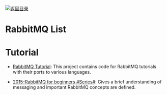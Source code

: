 [![返回目录](https://user-images.githubusercontent.com/5803001/38079637-ff0abcf0-3371-11e8-9b76-ad651620afc7.jpg)](https://github.com/wx-chevalier/Awesome-Lists)

# RabbitMQ List

# Tutorial

- [RabbitMQ Tutorial](https://github.com/rabbitmq/rabbitmq-tutorials): This project contains code for RabbitMQ tutorials with their ports to various languages.

- [2015-RabbitMQ for beginners #Series#](https://parg.co/dP1): Gives a brief understanding of messaging and important RabbitMQ concepts are defined.
